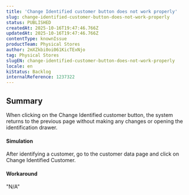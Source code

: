 ```yaml
---
title: 'Change Identified customer button does not work properly'
slug: change-identified-customer-button-does-not-work-properly
status: PUBLISHED
createdAt: 2025-10-16T19:47:46.766Z
updatedAt: 2025-10-16T19:47:46.766Z
contentType: knownIssue
productTeam: Physical Stores
author: 2mXZkbi0oi061KicTExNjo
tag: Physical Stores
slugEN: change-identified-customer-button-does-not-work-properly
locale: en
kiStatus: Backlog
internalReference: 1237322
---
```


## Summary


When clicking on the Change Identified customer button, the system returns to the previous page without making any changes or opening the identification drawer.


#### Simulation


After identifying a customer, go to the customer data page and click on Change Identified Customer.


#### Workaround

"N/A"



